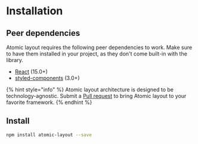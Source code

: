 # Installation

## Peer dependencies

Atomic layout requires the following peer dependencies to work. Make sure to have them installed in your project, as they don't come built-in with the library.

* [React](https://github.com/facebook/react) \(15.0+\)
* [styled-components](https://github.com/styled-components/styled-components) \(3.0+\)

{% hint style="info" %}
Atomic layout architecture is designed to be technology-agnostic. Submit a [Pull request](https://github.com/kettanaito/atomic-layout/pulls) to bring Atomic layout to your favorite framework.
{% endhint %}

## Install

```bash
npm install atomic-layout --save
```

